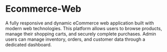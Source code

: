 # Ecommerce-Web
A fully responsive and dynamic eCommerce web application built with modern web technologies. This platform allows users to browse products, manage their shopping carts, and securely complete purchases. Admin users can manage inventory, orders, and customer data through a dedicated dashboard.
